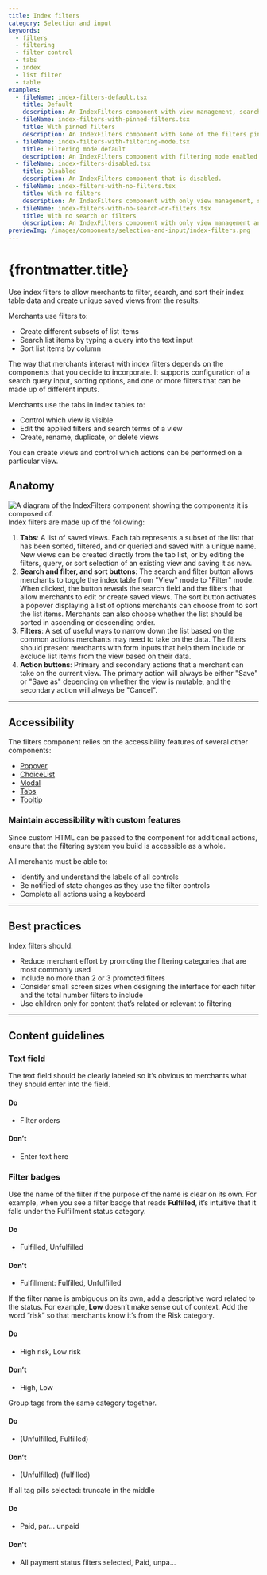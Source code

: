 ```yaml
---
title: Index filters
category: Selection and input
keywords:
  - filters
  - filtering
  - filter control
  - tabs
  - index
  - list filter
  - table
examples:
  - fileName: index-filters-default.tsx
    title: Default
    description: An IndexFilters component with view management, search, filtering, and sorting.
  - fileName: index-filters-with-pinned-filters.tsx
    title: With pinned filters
    description: An IndexFilters component with some of the filters pinned, making them visible by default.
  - fileName: index-filters-with-filtering-mode.tsx
    title: Filtering mode default
    description: An IndexFilters component with filtering mode enabled by default.
  - fileName: index-filters-disabled.tsx
    title: Disabled
    description: An IndexFilters component that is disabled.
  - fileName: index-filters-with-no-filters.tsx
    title: With no filters
    description: An IndexFilters component with only view management, search, and sorting.
  - fileName: index-filters-with-no-search-or-filters.tsx
    title: With no search or filters
    description: An IndexFilters component with only view management and sorting.
previewImg: /images/components/selection-and-input/index-filters.png
---
```


# {frontmatter.title}

<Lede>

Use index filters to allow merchants to filter, search, and sort their index table data and create unique saved views from the results.

</Lede>

<Examples />

<Props componentName={frontmatter.title} />

Merchants use filters to:

- Create different subsets of list items
- Search list items by typing a query into the text input
- Sort list items by column

The way that merchants interact with index filters depends on the components that you decide to incorporate. It supports configuration of a search query input, sorting options, and one or more filters that can be made up of different inputs.

Merchants use the tabs in index tables to:

- Control which view is visible
- Edit the applied filters and search terms of a view
- Create, rename, duplicate, or delete views

You can create views and control which actions can be performed on a particular view.

## Anatomy

![A diagram of the IndexFilters component showing the components it is composed of.](/images/components/selection-and-input/index-filters/index-filters-anatomy.png)
Index filters are made up of the following:

1. **Tabs**: A list of saved views. Each tab represents a subset of the list that has been sorted, filtered, and or queried and saved with a unique name. New views can be created directly from the tab list, or by editing the filters, query, or sort selection of an existing view and saving it as new.
2. **Search and filter, and sort buttons**: The search and filter button allows merchants to toggle the index table from "View" mode to "Filter" mode. When clicked, the button reveals the search field and the filters that allow merchants to edit or create saved views. The sort button activates a popover displaying a list of options merchants can choose from to sort the list items. Merchants can also choose whether the list should be sorted in ascending or descending order.
3. **Filters**: A set of useful ways to narrow down the list based on the common actions merchants may need to take on the data. The filters should present merchants with form inputs that help them include or exclude list items from the view based on their data.
4. **Action buttons**: Primary and secondary actions that a merchant can take on the current view. The primary action will always be either "Save" or "Save as" depending on whether the view is mutable, and the secondary action will always be "Cancel".

---

## Accessibility

The filters component relies on the accessibility features of several other components:

- [Popover](/components/overlays/popover)
- [ChoiceList](/components/selection-and-input/choice-list)
- [Modal](/components/overlays/modal)
- [Tabs](/components/navigation/tabs)
- [Tooltip](/components/overlays/tooltip)

### Maintain accessibility with custom features

Since custom HTML can be passed to the component for additional actions, ensure that the filtering system you build is accessible as a whole.

All merchants must be able to:

- Identify and understand the labels of all controls
- Be notified of state changes as they use the filter controls
- Complete all actions using a keyboard

---

## Best practices

Index filters should:

- Reduce merchant effort by promoting the filtering categories that are most commonly used
- Include no more than 2 or 3 promoted filters
- Consider small screen sizes when designing the interface for each filter and the total number filters to include
- Use children only for content that’s related or relevant to filtering

---

## Content guidelines

### Text field

The text field should be clearly labeled so it’s obvious to merchants what they should enter into the field.

<DoDont>

#### Do

- Filter orders

#### Don’t

- Enter text here

</DoDont>

### Filter badges

Use the name of the filter if the purpose of the name is clear on its own. For example, when you see a filter badge that reads **Fulfilled**, it’s intuitive that it falls under the Fulfillment status category.

<DoDont>

#### Do

- Fulfilled, Unfulfilled

#### Don’t

- Fulfillment: Fulfilled, Unfulfilled

</DoDont>

If the filter name is ambiguous on its own, add a descriptive word related to the status. For example, **Low** doesn’t make sense out of context. Add the word “risk” so that merchants know it’s from the Risk category.

<DoDont>

#### Do

- High risk, Low risk

#### Don’t

- High, Low

</DoDont>

Group tags from the same category together.

<DoDont>

#### Do

- (Unfulfilled, Fulfilled)

#### Don’t

- (Unfulfilled) (fulfilled)

</DoDont>

If all tag pills selected: truncate in the middle

<DoDont>

#### Do

- Paid, par… unpaid

#### Don’t

- All payment status filters selected, Paid, unpa…

</DoDont>
